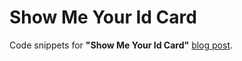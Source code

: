 Show Me Your Id Card
=============
Code snippets for **"Show Me Your Id Card"** [blog post](http://serkanozal.com/2015/04/28/show-me-your-id-card/).
